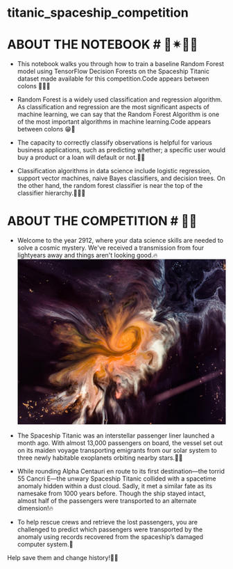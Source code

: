 # titanic_spaceship_competition
# ABOUT THE NOTEBOOK # 🤩✴🌊🌊

* This notebook walks you through how to train a baseline Random Forest model using TensorFlow Decision Forests on the Spaceship Titanic dataset made available for this competition.Code appears between colons 🌊😁🧨

* Random Forest is a widely used classification and regression algorithm. As classification and regression are the most significant aspects of machine learning, we can say that the Random Forest Algorithm is one of the most important algorithms in machine learning.Code appears between colons 😁🧨

* The capacity to correctly classify observations is helpful for various business applications, such as predicting whether; a specific user would buy a product or a loan will default or not.🌊😁

* Classification algorithms in data science include logistic regression, support vector machines, naive Bayes classifiers, and decision trees. On the other hand, the random forest classifier is near the top of the classifier hierarchy.🌊😁🧨

# ABOUT THE COMPETITION # 🌊🔥
* Welcome to the year 2912, where your data science skills are needed to solve a cosmic mystery. We've received a transmission from four lightyears away and things aren't looking good.🔥
![Screenshot](joel-filipe-QwoNAhbmLLo-unsplash.jpg)
* The Spaceship Titanic was an interstellar passenger liner launched a month ago. With almost 13,000 passengers on board, the vessel set out on its maiden voyage transporting emigrants from our solar system to three newly habitable exoplanets orbiting nearby stars.🧑‍🚒

* While rounding Alpha Centauri en route to its first destination—the torrid 55 Cancri E—the unwary Spaceship Titanic collided with a spacetime anomaly hidden within a dust cloud. Sadly, it met a similar fate as its namesake from 1000 years before. Though the ship stayed intact, almost half of the passengers were transported to an alternate dimension!🔥

* To help rescue crews and retrieve the lost passengers, you are challenged to predict which passengers were transported by the anomaly using records recovered from the spaceship’s damaged computer system.🧨

Help save them and change history!🌠🧨


